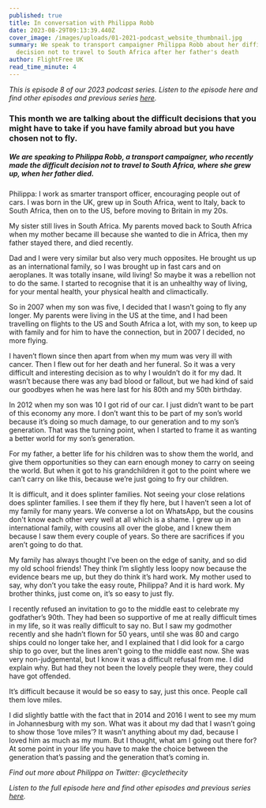 ```yaml
---
published: true
title: In conversation with Philippa Robb
date: 2023-08-29T09:13:39.440Z
cover_image: /images/uploads/01-2021-podcast_website_thumbnail.jpg
summary: We speak to transport campaigner Philippa Robb about her difficult
  decision not to travel to South Africa after her father's death
author: FlightFree UK
read_time_minute: 4
---
```

*T﻿his is episode 8 of our 2023 podcast series. Listen to the episode here and find other episodes and previous series [here](/podcast).*

### This month we are talking about the difficult decisions that you might have to take if you have family abroad but you have chosen not to fly. 

##### We are speaking to Philippa Robb, a transport campaigner, who recently made the difficult decision not to travel to South Africa, where she grew up, when her father died. 

Philippa: I work as smarter transport officer, encouraging people out of cars. I was born in the UK, grew up in South Africa, went to Italy, back to South Africa, then on to the US, before moving to Britain in my 20s. 

My sister still lives in South Africa. My parents moved back to South Africa when my mother became ill because she wanted to die in Africa, then my father stayed there, and died recently.

Dad and I were very similar but also very much opposites. He brought us up as an international family, so I was brought up in fast cars and on aeroplanes. It was totally insane, wild living! So maybe it was a rebellion not to do the same. I started to recognise that it is an unhealthy way of living, for your mental health, your physical health and climactically. 

So in 2007 when my son was five, I decided that I wasn’t going to fly any longer. My parents were living in the US at the time, and I had been travelling on flights to the US and South Africa a lot, with my son, to keep up with family and for him to have the connection, but in 2007 I decided, no more flying. 

I haven’t flown since then apart from when my mum was very ill with cancer. Then I flew out for her death and her funeral. So it was a very difficult and interesting decision as to why I wouldn’t do it for my dad. It wasn’t because there was any bad blood or fallout, but we had kind of said our goodbyes when he was here last for his 80th and my 50th birthday. 

In 2012 when my son was 10 I got rid of our car. I just didn’t want to be part of this economy any more. I don’t want this to be part of my son’s world because it’s doing so much damage, to our generation and to my son’s generation. That was the turning point, when I started to frame it as wanting a better world for my son’s generation. 

For my father, a better life for his children was to show them the world, and give them opportunities so they can earn enough money to carry on seeing the world. But when it got to his grandchildren it got to the point where we can’t carry on like this, because we’re just going to fry our children. 

It is difficult, and it does splinter families. Not seeing your close relations does splinter families. I see them if they fly here, but I haven’t seen a lot of my family for many years. We converse a lot on WhatsApp, but the cousins don't know each other very well at all which is a shame. I grew up in an international family, with cousins all over the globe, and I knew them because I saw them every couple of years. So there are sacrifices if you aren’t going to do that.

My family has always thought I’ve been on the edge of sanity, and so did my old school friends! They think I’m slightly less loopy now because the evidence bears me up, but they do think it’s hard work. My mother used to say, why don’t you take the easy route, Philippa? And it is hard work. My brother thinks, just come on, it’s so easy to just fly.

I recently refused an invitation to go to the middle east to celebrate my godfather’s 90th. They had been so supportive of me at really difficult times in my life, so it was really difficult to say no. But I saw my godmother recently and she hadn’t flown for 50 years, until she was 80 and cargo ships could no longer take her, and I explained that I did look for a cargo ship to go over, but the lines aren't going to the middle east now. She was very non-judgemental, but I know it was a difficult refusal from me. I did explain why. But had they not been the lovely people they were, they could have got offended.

It’s difficult because it would be so easy to say, just this once. People call them love miles. 

I did slightly battle with the fact that in 2014 and 2016 I went to see my mum in Joh﻿annesburg with my son. What was it about my dad that I wasn’t going to show those ‘love miles’? It wasn’t anything about my dad, because I loved him as much as my mum. But I thought, what am I going out there for? At some point in your life you have to make the choice between the generation that’s passing and the generation that’s coming in.

*F﻿ind out more about Philippa on Twitter: @cyclethecity*

*L﻿isten to the full episode here and find other episodes and previous series [here](/podcast).*